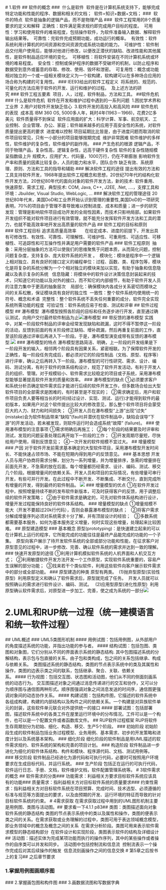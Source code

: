 # 1.软件
## 软件的概念
###  什么是软件  软件是在计算机系统支持下，能够完成特定功能和性能的程序、数据和相关的文档；  软件=知识+数据+文档；
###  软件的特点  软件是抽象的逻辑产品，而不是物理产品 ###  软件工程常用的8个质量要求的定义和解释
 正确性：软件满足需求规约即完成用户目标的程度。  可用性：学习和使用软件的难易程度，包括操作软件，为软件准备输入数据、解释软件输出结果等。  可靠性：完软件完成预期功能，成功运行的概率。  有效性：软件系统利用计算机的时间资源和空间资源完成系统功能的能力。  可维护性：软件制品交付用户使用后，能够对他进行修改，以便改正潜伏的缺陷、改进性能和其他属性，是软件制品适应环境的变化。  可移植性：将软件安装在不同计算机系统或环境的难易程度。  安全性：控制或保护程序的数据不受破坏的机制，以防止程序和数据受到意外或蓄意的存取、修改、使用、毁坏和泄密。  可复用性：概念或功能相对独立的一个或一组相关模块定义为一个软构建，软构建可以在多种场合应用的场合称为构建的可复用性。
### IEE93给出的软件工程定义  将系统的、规范的、可量化的方法应用于软件的开发、运行和维护的过程。  及上述方法的研究 ### 软件工程五要素  项目，人，过程，软件制品，方法和工具。 ##软件危机
### 什么是软件危机
 软件在开发和维护过程中遇到的一系列问题
 1.困扰学术界和工业界
 2.用户对软件开发缺乏信心
 3.软件开发的高投入和高风险
### 软件危机的表现
 成本高
IBM 360 OS, 5000多人年，耗时4年(1963－1966)，花费2亿多美元
 软件质量得不到保证
 软件应用面的扩大：科学计算、军事、航空航天、工业控制、企业管理、办公、家庭；软件越来越多的应用于高安全性的系统，对软件质量提出更高的要求
 进度难以控制 项目延期比比皆是，由于进度问题而取消的软件项目较常见，只有一小部分的项目能够按期完成
 维护非常困难 软件维护的多样性，软件维护的复杂性，软件维护的副作用。
### 产生危机的根源
逻辑产品，不同于物理产品，复杂性高，逻辑复杂性，远高于硬件复杂性
软件的复杂性随规模呈指数级上升
规模大，应用扩大，代码量，1000万行，仍在不断膨胀
影响软件生产率和质量的因素比较复杂，人员的能力和水平，团队合作
缺乏有效、系统原理、原则、方法和工具的指导和辅助
### 解决软件工程的途径
提出有效的方法和工具支持软件开发，1968年提出软件工程概念和思想，20世纪70年代的结构化软件开发方法，20世纪80年代的面向对象的软件开发方法，新的技术: 软件重用、快速原型、需求工程，典型技术: COM, Java, C++, J2EE, .Net, ….，支撑工具和环境：Jbuilder, Visual Studio, WebLogic, …
### 解决软件工程的管理途径
20世纪80年代末，美国DoD和工业界开始认识到管理的重要性,美国DoD的一项研究表明，70%的项目由于管理不善导致难以控制进度、成本和质量；进一步的研究发现：管理是影响软件项目成功开发的全局性因素，而技术只影响局部。如果软件开发组织不能对软件项目进行有效管理，就不能充分发挥软件开发方法和工具的潜力，也就不能高效率地开发出高质量的软件产品
## 软件工程的目标和原则
### 软件工程目标
追求高质量高效率       在给定成本、进度的前提下，开发出具有可修改性、有效性、可靠性、可理解性、可维护性、可重用性、可适应性、可移植性、可追踪性和可互操作性并满足用户需要的软件产品
### 软件工程原则
 抽象：采用分层抽象的方法可以使我们的思维聚焦于问题本质，从而简化问题，控制问题复杂度，支持复杂、庞大软件系统的开发 。  模块化：模块是程序中一个逻辑上相对独立、具有良好的接口定义的编程单位：过程、函数、类、程序包等，模块化是将复杂的系统分解为一个个相对独立的模块来加以实现，有助于抽象和信息隐藏以及表示复杂的系统   信息隐藏：将模块中的软件设计决策信息封装起来的技术，只知道它的功能以及对外的接口，而不知它的内部细节，有助于软件开发人员的注意力集中于更高的抽象层次    局部化：确保模块内各成分关系密切而模块之间的关系松散，保证模块具有良好的独立性 
 一致性：整个软件系统均使用统一的符号、概念和术语
 完整性：整个软件系统不丢失任何重要的成分，软件完全实现系统所需功能的程度
 可验证性：软件系统应易于检查、测试和评审 ## 软件过程模型
## 瀑布模型
 瀑布模型按照各阶段的目标和任务逐步进行开发，直至通过确认测试，向用户交付最终软件制品为止![瀑布模型](https://gss1.bdstatic.com/9vo3dSag_xI4khGkpoWK1HF6hhy/baike/c0%3Dbaike92%2C5%2C5%2C92%2C30/sign=259a6fc4e6cd7b89fd6132d16e4d29c2/6a600c338744ebf8ebd10b31d9f9d72a6059a718.jpg "瀑布模型")
## 带反馈的瀑布模型 实践中，对某一阶段软件制品的评审会经常发现缺陷和疏漏，这时不得不暂停这一阶段的活动，反馈到前面的有关阶段修正缺陷、增补疏漏，然后再重复前面的工作，直至该阶段通过评审后再进入下一阶段。于是，瀑布模型演变成带有反馈的瀑布模型.![](https://gss0.bdstatic.com/-4o3dSag_xI4khGkpoWK1HF6hhy/baike/c0%3Dbaike80%2C5%2C5%2C80%2C26/sign=763e8c0da8d3fd1f2204aa6851274e7a/e824b899a9014c089ab337860a7b02087bf4f40d.jpg)
### 瀑布模型的特点 瀑布模型思路简洁、明确，上一阶段的开发结果是下一阶段开发的输入，相邻两个阶段具有因果关系，紧密相联。为了保障软件开发的正确性，每一阶段任务完成后，都必须对它的阶段性制品（文档、原型、程序等）进行评审，确认之后再转入下一阶段。瀑布模型的可行性研究、需求、设计、编码、测试分离，有利于软件的体系结构设计，规范了软件开发活动，有利于开发人员的组织、管理。对于规模较小、软件需求比较稳定的项目或子系统，采用瀑布模型能够显著提高软件开发的质量和效率。
### 瀑布模型的缺点 ①必须要求客户和系统分析员确定软件需求后才能进行后续的软件开发工作，但多数场合给出大型软件项目的全部需求是困难的，有时甚至是不现实的；
 ②需求确定后，用户和软件项目负责人要等相当长的时间(经过设计、实现、测试、运行)才能得到软件的最初版本，如果用户对这个软件提出比较大的修改意见，那么整个软件项目将会蒙受巨大的人力、财力和时间损失；
 ③开发人员在瀑布模型“上游”出现“过失” (mistake)会为软件制品带来“缺陷”(fault)并潜伏在软件制品中，缺陷会误导“下游”的开发活动，若未被发现，则软件运行时会造成系统“故障” (failure)。 ### 使用瀑布模型的注意事项 ①需求明确后再施工；
 ②每个阶段的结果要及时评审和测试，发现的问题妥善处理后再开始下一阶段的工作；
 ③开发周期尽量短，尽快给用户使用，得到反馈意见；
 ④一次开发的软件规模不宜过大。
## 增量模型
### 产因 对于软件开发前需求基本确定的大型软件项目，采用瀑布模型开发时间长、不能快速占领市场、不能在短期内得到用户的反馈意见。
### 基本思想 开发人员与用户协商将需求分解，划分为一系列增量，并为增量排序，急需的增量排在前面先开发，不急需的放在后面。每个增量都历经需求、设计、编码、测试、移交几个阶段。根据增量间的依赖关系、开发人员和项目的实际情况，有些增量可串行开发，有些可并行开发。在此过程中不断开发、不断集成、不断交付，直到完成所有增量的开发，得到最终的软件制品。
![](http://wiki.mbalib.com/w/images/d/d0/%E5%A2%9E%E9%87%8F%E6%A8%A1%E5%9E%8B%E7%9A%84%E8%BD%AF%E4%BB%B6%E8%BF%87%E7%A8%8B.jpg)
### 增量模型的优点 ①在软件开发过程中，按照增量持续不断的发布软件新版本，可及时获得客户的反馈，用于调整后续的软件开发策略；  ②由于软件需求是确定的，可先对软件体系结构进行设计，增量开发过程能保持良好的软件体系结构。
### 增量模型的缺点 ①增量规模不能大（开发不要超过20k行代码），否则会暴露瀑布模型的缺点；   ②将客户需求分解成增量序列必须对系统需求十分了解，并有顶层设计的经验；   ③多数系统都需要基本服务，如何为基本服务定义增量，何时实现这些增量，处理起来比较困难。
## 原型建造模型
### 基本概念 原型(prototyping)：是快速建立起来的可以在计算机上运行的程序，它所能完成的功能往往是最终产品能完成的功能的一个子集。  原型向客户展示了待开发软件系统的全部或部分功能和性能，在征求客户对原型意见的过程中，进一步修改、完善、确认软件系统的需求并达到一致的理解。### 快速开发原型的途径 ①利用计算机模拟软件系统的人机界面和人机交互方式；  ②利用敏捷软件开发方法开发一个工作原型，实现软件系统重要的，容易产生误解的部分功能；
 ③找来若干个类似软件，利用这些软件向客户展示软件需求中的部分或全部功能。
### 原型建造的种类 原型有两类。
 (1)抛弃型原型(实验性原型)  利用原型定义和确认了软件需求后，原型就完成了任务。  开发人员就可以按照确认的需求进行软件设计、编码、测试。
  (2)应用型原型(进化性原型)  利用原型确认软件需求后，对原型进一步加工、完善，使之成为系统的一部分![](http://wiki.mbalib.com/w/images/thumb/2/28/%E5%BF%AB%E9%80%9F%E5%8E%9F%E5%9E%8B%E6%A8%A1%E5%9E%8B.jpg/495px-%E5%BF%AB%E9%80%9F%E5%8E%9F%E5%9E%8B%E6%A8%A1%E5%9E%8B.jpg)
# 2.UML和RUP统一过程（统一建模语言和统一软件过程）
## UML概述
### UML5类图形机制
#### 用例试图：包括用例图，从外部用户的角度描述系统的功能，并指出功能的参与者。 #### 结构试图：包括包图、类图和对象图，它们分别从不同的界面表示系统的静态结构. 其中包图描述系统的分解结构，表示包与包直接的关系，由子包和类构成，包之间的关系包括继承、构成与依赖关系。  类图描述系统的静态结构，类图的节点表示系统中的类及其属性和操作，类图的边表示类之间的联系，包括继承、聚合、关联、依赖关系。 #### 行为视图：包括交互图、状态图和活动图，他们从不同的侧面刻画系统的动态行为。 交互图描述对象之间通过消息传递进行的交互和协作，又可以分为顺序图与通信图两种形式。顺序图强调对象之间消息发送的时间序，通信图更强调对象间的动态协作关系。
#### 构建试图：包括构件图，它描述的软件系统中各组成构建，构建的内部结构以及构件之间的依赖关系。一个构建是对异族软件单元的封装，这些软件单元联合对外提供统一的接口
#### 部署试图：包括部署图，描述软件系统中的各类工件在屋里运行环境中的分布情况。工件可以是一个构件，也可以是一个配置文件或者函数库文件。
## RUP软件过程框架 RUP将软件生存周期划分为初始、细化、构造、移交、生产5个阶段。
### 初始阶段 初始阶段生成的软件制品包括业务过程模型、业务用例、基本需求、初步的开发策略和进度计划以及系统基本架构。
### 细化阶段 细化阶段的软件制品是用UML描述的软件需求规约、软件系统的架构和完善的项目计划。
### 构造阶段 软件制品进一步进化为细化的软件体系结构、构件和模块、程序源代码、文档、测试用例等。
### 移交阶段 软件制品已经进化为源代码和可执行代码，必要时可按照用户环境要求在生成目标代码，并运行系统。
### 生产阶段 包括正在运行的可执行代码，软件运行日志、手册、文档，软件维护文档，软件配置管理系统等。
# 3软件需求的概念
## 软件需求的分类### 功能需求：利益相关方要求目标软件系统应该具有的功能### 质量需求：指利益相关方对目标软件系统的质量要求### 约束性需求：指利益相关方对目标软件系统在项目预算、完成时间、技术选型、必须遵循的标准与规范等方面提出的要求，以及由预期的开发、运行环境的特征而导致的针对目标软件系统的约束。
# 4需求获取 在需求获取过程中用到的UML图形机制主要是用例图、类图与活动图。## 要求看一下4.1.1 p83## 类图：类图描述面向对象软件系统的静态结构 类图的节点表示系统中的类以及属性和操作，类图的便表示类之间的关系。在需求获取或业务理解的过程中，类图可用于表达领域概念模型，即业务领域中的概念及概念之间的关系  在需求分析阶段。类图可用来表示软件需求模型的静态结构部分  在软件设计和实现阶段，类图表示软件的结构及详细设计## 活动图：描述实体为完成某项功能而执行的操作序列，其中的某些操作或者操作的自序类可以并发和同步。  活动图中包括控制流和信息流  控制流表示一个操作完成后对其后续操作的触发  信息流刻画操作之间的信息交换 # 第5章之后按书上的复习## 之后章节要求
### 1.掌握用例图画顺序图
### 2.掌握画包图和构件图
### 3.画数据流图和写数据字典

